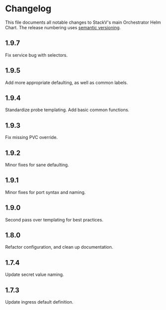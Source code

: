 # Changelog

This file documents all notable changes to StackV's main Orchestrator Helm Chart.
The release numbering uses [semantic versioning](http://semver.org).

## 1.9.7

Fix service bug with selectors.

## 1.9.5

Add more appropriate defaulting, as well as common labels.

## 1.9.4

Standardize probe templating. Add basic common functions.

## 1.9.3

Fix missing PVC override.

## 1.9.2

Minor fixes for sane defaulting.

## 1.9.1

Minor fixes for port syntax and naming.

## 1.9.0

Second pass over templating for best practices.

## 1.8.0

Refactor configuration, and clean up documentation.

## 1.7.4

Update secret value naming.

## 1.7.3

Update ingress default definition.
